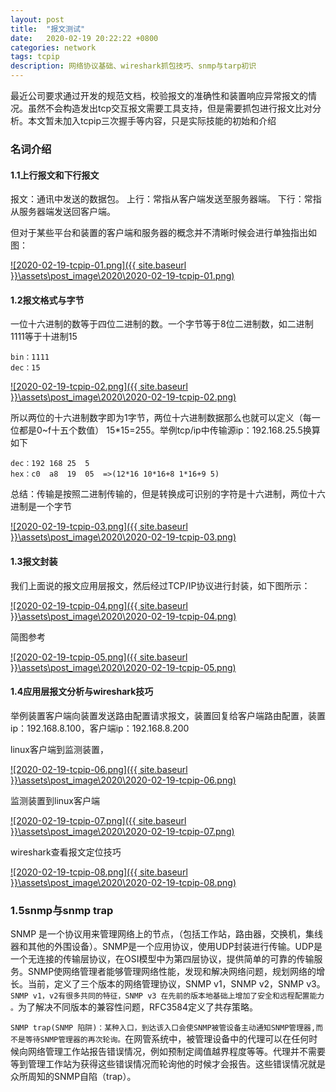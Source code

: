 ```yaml
---
layout: post
title:  "报文测试"
date:   2020-02-19 20:22:22 +0800
categories: network
tags: tcpip
description: 网络协议基础、wireshark抓包技巧、snmp与tarp初识
---
```

最近公司要求通过开发的规范文档，校验报文的准确性和装置响应异常报文的情况。虽然不会构造发出tcp交互报文需要工具支持，但是需要抓包进行报文比对分析。本文暂未加入tcpip三次握手等内容，只是实际技能的初始和介绍

### 名词介绍

#### 1.1上行报文和下行报文

报文：通讯中发送的数据包。
    上行：常指从客户端发送至服务器端。
    下行：常指从服务器端发送回客户端。

但对于某些平台和装置的客户端和服务器的概念并不清晰时候会进行单独指出如图：

[![2020-02-19-tcpip-01.png]({{ site.baseurl }}\assets\post_image\2020\2020-02-19-tcpip-01.png)](https://qfdmx.github.io/assets/post_image/2020/2020-02-19-tcpip-01.png)

#### 1.2报文格式与字节

一位十六进制的数等于四位二进制的数。一个字节等于8位二进制数，如二进制1111等于十进制15

    bin：1111
    dec：15

[![2020-02-19-tcpip-02.png]({{ site.baseurl }}\assets\post_image\2020\2020-02-19-tcpip-02.png)](https://qfdmx.github.io/assets/post_image/2020/2020-02-19-tcpip-02.png)

所以两位的十六进制数字即为1字节，两位十六进制数据那么也就可以定义（每一位都是0~f十五个数值） 15*15=255。举例tcp/ip中传输源ip：192.168.25.5换算如下

    dec：192 168 25  5
    hex：c0  a8  19  05  =>(12*16 10*16+8 1*16+9 5)

总结：传输是按照二进制传输的，但是转换成可识别的字符是十六进制，两位十六进制是一个字节

[![2020-02-19-tcpip-03.png]({{ site.baseurl }}\assets\post_image\2020\2020-02-19-tcpip-03.png)](https://qfdmx.github.io/assets/post_image/2020/2020-02-19-tcpip-03.png)

#### 1.3报文封装

我们上面说的报文应用层报文，然后经过TCP/IP协议进行封装，如下图所示：

[![2020-02-19-tcpip-04.png]({{ site.baseurl }}\assets\post_image\2020\2020-02-19-tcpip-04.png)](https://qfdmx.github.io/assets/post_image/2020/2020-02-19-tcpip-04.png)

简图参考

[![2020-02-19-tcpip-05.png]({{ site.baseurl }}\assets\post_image\2020\2020-02-19-tcpip-05.png)](https://qfdmx.github.io/assets/post_image/2020/2020-02-19-tcpip-05.png)

#### 1.4应用层报文分析与wireshark技巧

举例装置客户端向装置发送路由配置请求报文，装置回复给客户端路由配置，装置ip：192.168.8.100，客户端ip：192.168.8.200

linux客户端到监测装置，

[![2020-02-19-tcpip-06.png]({{ site.baseurl }}\assets\post_image\2020\2020-02-19-tcpip-06.png)](https://qfdmx.github.io/assets/post_image/2020/2020-02-19-tcpip-06.png)

监测装置到linux客户端

[![2020-02-19-tcpip-07.png]({{ site.baseurl }}\assets\post_image\2020\2020-02-19-tcpip-07.png)](https://qfdmx.github.io/assets/post_image/2020/2020-02-19-tcpip-07.png)

wireshark查看报文定位技巧

[![2020-02-19-tcpip-08.png]({{ site.baseurl }}\assets\post_image\2020\2020-02-19-tcpip-08.png)](https://qfdmx.github.io/assets/post_image/2020/2020-02-19-tcpip-08.png)

### 1.5snmp与snmp trap

SNMP 是一个协议用来管理网络上的节点，（包括工作站，路由器，交换机，集线器和其他的外围设备）。SNMP是一个应用协议，使用UDP封装进行传输。UDP是一个无连接的传输层协议，在OSI模型中为第四层协议，提供简单的可靠的传输服务。SNMP使网络管理者能够管理网络性能，发现和解决网络问题，规划网络的增长。当前，定义了三个版本的网络管理协议，SNMP v1，SNMP v2，SNMP v3。`SNMP v1，v2有很多共同的特征，SNMP v3 在先前的版本地基础上增加了安全和远程配置能力 。`为了解决不同版本的兼容性问题，RFC3584定义了共存策略。

`SNMP trap(SNMP 陷阱)：某种入口，到达该入口会使SNMP被管设备主动通知SNMP管理器,而不是等待SNMP管理器的再次轮询。`在网管系统中，被管理设备中的代理可以在任何时候向网络管理工作站报告错误情况，例如预制定阈值越界程度等等。代理并不需要等到管理工作站为获得这些错误情况而轮询他的时候才会报告。这些错误情况就是众所周知的SNMP自陷（trap）。
